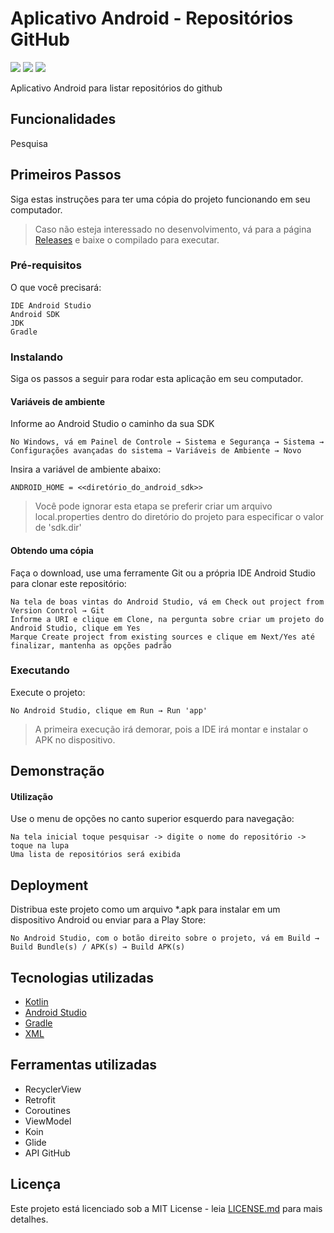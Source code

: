 # Aplicativo Android - Repositórios GitHub

![](foto1.jpg) ![](foto2.jpg) ![](foto3.jpg)

Aplicativo Android para listar repositórios do github

## Funcionalidades

Pesquisa

## Primeiros Passos

Siga estas instruções para ter uma cópia do projeto funcionando em seu computador.

> Caso não esteja interessado no desenvolvimento, vá para a página [Releases](https://github.com/thibbatista/Repositorios-GitHub/releases) e baixe o compilado para executar.

### Pré-requisitos

O que você precisará:

```
IDE Android Studio
Android SDK
JDK
Gradle
```

### Instalando

Siga os passos a seguir para rodar esta aplicação em seu computador.

#### Variáveis de ambiente

Informe ao Android Studio o caminho da sua SDK

```
No Windows, vá em Painel de Controle → Sistema e Segurança → Sistema → Configurações avançadas do sistema → Variáveis de Ambiente → Novo
```

Insira a variável de ambiente abaixo:

```
ANDROID_HOME = <<diretório_do_android_sdk>>
```

> Você pode ignorar esta etapa se preferir criar um arquivo local.properties dentro do diretório do projeto para especificar o valor de 'sdk.dir'

#### Obtendo uma cópia

Faça o download, use uma ferramente Git ou a própria IDE Android Studio para clonar este repositório:

```
Na tela de boas vintas do Android Studio, vá em Check out project from Version Control → Git
Informe a URI e clique em Clone, na pergunta sobre criar um projeto do Android Studio, clique em Yes
Marque Create project from existing sources e clique em Next/Yes até finalizar, mantenha as opções padrão
```

### Executando

Execute o projeto:

```
No Android Studio, clique em Run → Run 'app'
```

> A primeira execução irá demorar, pois a IDE irá montar e instalar o APK no dispositivo.


## Demonstração

#### Utilização

Use o menu de opções no canto superior esquerdo para navegação:

```
Na tela inicial toque pesquisar -> digite o nome do repositório -> toque na lupa
Uma lista de repositórios será exibida
```



## Deployment

Distribua este projeto como um arquivo *.apk para instalar em um dispositivo Android ou enviar para a Play Store:

```
No Android Studio, com o botão direito sobre o projeto, vá em Build → Build Bundle(s) / APK(s) → Build APK(s)
```

## Tecnologias utilizadas

* [Kotlin](https://kotlinlang.org/) 
* [Android Studio](https://developer.android.com/studio) 
* [Gradle](https://gradle.org/) 
* [XML](https://fontawesome.com/) 

## Ferramentas utilizadas

* RecyclerView
* Retrofit
* Coroutines
* ViewModel
* Koin
* Glide
* API GitHub


## Licença

Este projeto está licenciado sob a MIT License - leia [LICENSE.md](LICENSE.md) para mais detalhes.

